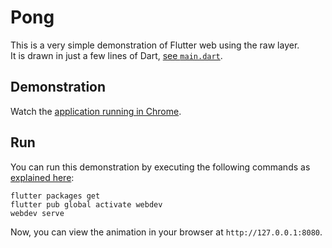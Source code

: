# Pong

This is a very simple demonstration of Flutter web using the raw layer.  
It is drawn in just a few lines of Dart, [see `main.dart`](https://github.com/creativecreatorormaybenot/pong/blob/master/lib/main.dart).

## Demonstration

Watch the [application running in Chrome](https://i.imgur.com/bMEaMU8.mp4).

## Run

You can run this demonstration by executing the following commands as [explained here](https://github.com/flutter/flutter_web#getting-stateless-hot-reload-with-webdev):

```
flutter packages get
flutter pub global activate webdev
webdev serve
```

Now, you can view the animation in your browser at `http://127.0.0.1:8080`.